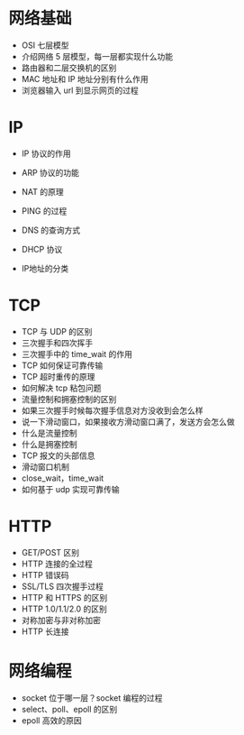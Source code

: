 # 网络基础

- OSI 七层模型
- 介绍网络 5 层模型，每一层都实现什么功能
- 路由器和二层交换机的区别
- MAC 地址和 IP 地址分别有什么作用
- 浏览器输入 url 到显示网页的过程

# IP

- IP 协议的作用

- ARP 协议的功能

- NAT 的原理

- PING 的过程

- DNS 的查询方式

- DHCP 协议

- IP地址的分类

  

# TCP

- TCP 与 UDP 的区别
- 三次握手和四次挥手
- 三次握手中的 time_wait 的作用
- TCP 如何保证可靠传输
- TCP 超时重传的原理
- 如何解决 tcp 粘包问题
- 流量控制和拥塞控制的区别
- 如果三次握手时候每次握手信息对方没收到会怎么样
- 说一下滑动窗口，如果接收方滑动窗口满了，发送方会怎么做
- 什么是流量控制
- 什么是拥塞控制
- TCP 报文的头部信息
- 滑动窗口机制
- close_wait，time_wait
- 如何基于 udp 实现可靠传输

# HTTP

- GET/POST 区别
- HTTP 连接的全过程
- HTTP 错误码
- SSL/TLS 四次握手过程
- HTTP 和 HTTPS 的区别
- HTTP 1.0/1.1/2.0 的区别
- 对称加密与非对称加密
- HTTP 长连接

# 网络编程

- socket 位于哪一层？socket 编程的过程
- select、poll、epoll 的区别
- epoll 高效的原因

